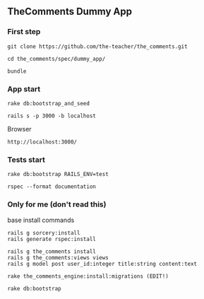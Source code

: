 ## TheComments Dummy App

### First step

```
git clone https://github.com/the-teacher/the_comments.git

cd the_comments/spec/dummy_app/

bundle
```

### App start

```
rake db:bootstrap_and_seed

rails s -p 3000 -b localhost
```

Browser

```
http://localhost:3000/
```

### Tests start

```
rake db:bootstrap RAILS_ENV=test

rspec --format documentation
```

### Only for me (don't read this)

base install commands

```
rails g sorcery:install
rails generate rspec:install

rails g the_comments install
rails g the_comments:views views
rails g model post user_id:integer title:string content:text

rake the_comments_engine:install:migrations (EDIT!)

rake db:bootstrap
```